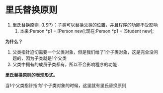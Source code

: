 # 里氏替换原则

1. 里氏替换原则（LSP）：子类可以替换父类的位置，并且程序的功能不受影响
   1. 本来:Person \*p1 = \[Person new\];现在:Person \*p1 = \[Student new\];



**为什么？**

1. 父类指针迫切需要一个父类对象，但是我们给了1个子类对象，这是完全没问题的，因为子类就是1个父类
2. 父类中拥有的成员子类都有，所以不会影响程序的功能



**里氏替换原则的表现形式。**

当1个父类指针指向1个子类对象的时候，这里就有里氏替换原则

